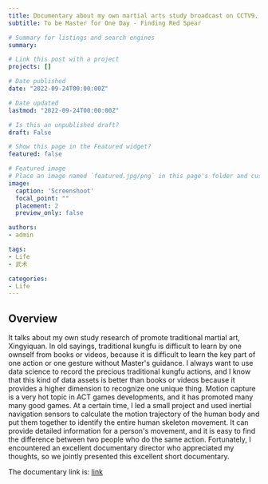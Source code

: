 ```yaml
---
title: Documentary about my own martial arts study broadcast on CCTV9. 
subtitle: To be Master for One Day - Finding Red Spear

# Summary for listings and search engines
summary: 

# Link this post with a project
projects: []

# Date published
date: "2022-09-24T00:00:00Z"

# Date updated
lastmod: "2022-09-24T00:00:00Z"

# Is this an unpublished draft?
draft: False

# Show this page in the Featured widget?
featured: false

# Featured image
# Place an image named `featured.jpg/png` in this page's folder and customize its options here.
image:
  caption: 'Screenshoot'
  focal_point: ""
  placement: 2
  preview_only: false

authors:
- admin

tags:
- Life
- 武术

categories:
- Life
---
```


## Overview

It talks about my own study research of promote traditional martial art, Xingyiquan. In old sayings, traditional kungfu is difficult to learn by one ownself from books or videos, because it is difficult to learn the key part of one action or one gesture without Master's guidance. I always want to use data science to record the precious traditional kungfu actions, and I know that this kind of data assets is better than books or videos because it provides a higher dimension to recognize one unique thing. Motion capture is a very hot topic in ACT games developments, and it has promoted many many good games. At a certain time, I led a small project and used inertial navigation sensors to calculate the motion trajectory of the human body and put them together to identify the entire human skeleton movement. It can provide detailed information for a person's movement, and it is easy to find the difference between two people who do the same action. Fortunately, I encountered an excellent documentary director who appreciated my thoughts, so we jointly presented this excellent short documentary.


The documentary link is: [link](https://tv.cctv.com/2022/09/24/VIDEyBbp6YPzIPm6PHKLBvVr220924.shtml)

<!-- {{< video src="Video_Finding.mp4" controls="yes" >}} -->
